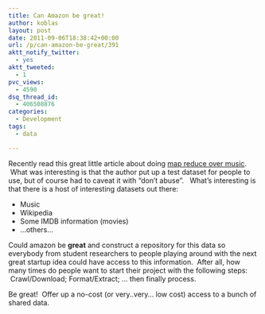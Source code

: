 ```yaml
---
title: Can Amazon be great!
author: koblas
layout: post
date: 2011-09-06T18:38:42+00:00
url: /p/can-amazon-be-great/391
aktt_notify_twitter:
  - yes
aktt_tweeted:
  - 1
pvc_views:
  - 4590
dsq_thread_id:
  - 406508876
categories:
  - Development
tags:
  - data

---
```

Recently read this great little article about doing [map reduce over music][1].  What was interesting is that the author put up a test dataset for people to use, but of course had to caveat it with &#8220;don&#8217;t abuse&#8221;.   What&#8217;s interesting is that there is a host of interesting datasets out there:

  * Music
  * Wikipedia
  * Some IMDB information (movies)
  * &#8230;others&#8230;

Could amazon be **great** and construct a repository for this data so everybody from student researchers to people playing around with the next great startup idea could have access to this information.  After all, how many times do people want to start their project with the following steps:  Crawl/Download; Format/Extract; &#8230; then finally process.

Be great!  Offer up a no-cost (or very..very&#8230; low cost) access to a bunch of shared data.

 [1]: http://musicmachinery.com/2011/09/04/how-to-process-a-million-songs-in-20-minutes/
